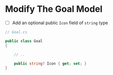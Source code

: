 # Modify The Goal Model

- [ ] Add an optional public `Icon` field of `string` type

```cs
// Goal.cs

public class Goal
{

    // ..

    public string? Icon { get; set; }
}
```
